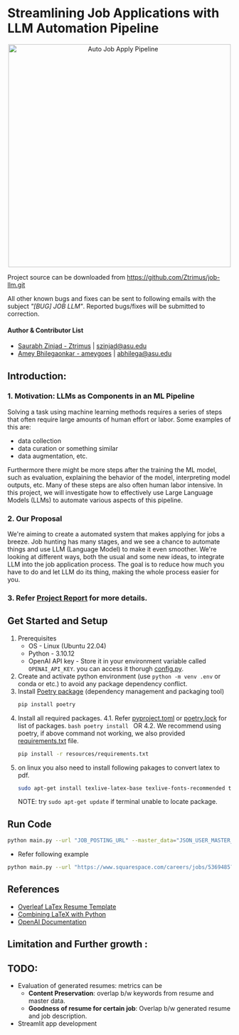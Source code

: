# Streamlining Job Applications with LLM Automation Pipeline
<p align="center">
<img src="https://raw.githubusercontent.com/Ztrimus/job-llm/main/resources/auto_job_apply_workflow.png?token=GHSAT0AAAAAACHNE2LVFGFGEZTWLCOA5WOIZLRLEMA" alt="Auto Job Apply Pipeline" width="auto" height="500">
  <!-- <img src="resources/auto_job_apply_workflow.png" alt="Auto Job Apply Pipeline" width="auto" height="500"> -->
</p>

Project source can be downloaded from https://github.com/Ztrimus/job-llm.git

All other known bugs and fixes can be sent to following emails with the subject *"[BUG] JOB LLM"*. Reported bugs/fixes will be submitted to correction.
#### Author & Contributor List
- [Saurabh Zinjad - Ztrimus](https://linkedin.com/in/saurabhzinjad) | szinjad@asu.edu
- [Amey Bhilegaonkar - ameygoes](https://www.linkedin.com/in/amey-bhilegaonkar/) | abhilega@asu.edu


## Introduction:

### 1. Motivation: LLMs as Components in an ML Pipeline

Solving a task using machine learning methods requires a series of steps that often require large amounts of human effort or labor. Some examples of this are: 
- data collection
- data curation or something similar
- data augmentation, etc. 

Furthermore there might be more steps after the training the ML model, such as evaluation, explaining the behavior of the model,
interpreting model outputs, etc. Many of these steps are also often human labor intensive. In this project, we will investigate how to effectively use Large Language Models (LLMs) to automate various aspects of this pipeline.

### 2. Our Proposal
We're aiming to create a automated system that makes applying for jobs a breeze. Job hunting has many stages, and we see a chance to automate things and use LLM (Language Model) to make it even smoother. We're looking at different ways, both the usual and some new ideas, to integrate LLM into the job application process. The goal is to reduce how much you have to do and let LLM do its thing, making the whole process easier for you.

### 3. Refer [Project Report](./resources/Project%20Report.pdf) for more details.

## Get Started and Setup
1. Prerequisites
    - OS - Linux (Ubuntu 22.04)
    - Python - 3.10.12
    - OpenAI API key - Store it in your environment variable called `OPENAI_API_KEY`. you can access it thorugh [config.py](./src/config.py).
2. Create and activate python environment (use `python -m venv .env` or conda or etc.) to avoid any package dependency conflict.
3. Install [Poetry package](https://python-poetry.org/docs/basic-usage/) (dependency management and packaging tool)
    ```bash
    pip install poetry
    ```
4. Install all required packages. 
    4.1. Refer [pyproject.toml](pyproject.toml) or [poetry.lock](poetry.lock) for list of packages.
        ```bash
        poetry install
        ```
        OR
    4.2. We recommend using poetry, if above command not working, we also provided [requirements.txt](resources/requirements.txt) file.
    ```bash
    pip install -r resources/requirements.txt
    ```
6. on linux you also need to install following pakages to convert latex to pdf.
    ```bash
    sudo apt-get install texlive-latex-base texlive-fonts-recommended texlive-fonts-extra
    ```
    NOTE: try `sudo apt-get update` if terminal unable to locate package.
## Run Code
```bash
python main.py --url "JOB_POSTING_URL" --master_data="JSON_USER_MASTER_DATA"
```
- Refer following example
```bash
python main.py --url "https://www.squarespace.com/careers/jobs/5369485?ref=Simplify" --master_data="master_data/user_profile.json"
```
## References
- [Overleaf LaTex Resume Template](https://www.overleaf.com/latex/templates/jakes-resume-anonymous/cstpnrbkhndn)
- [Combining LaTeX with Python](https://tug.org/tug2019/slides/slides-ziegenhagen-python.pdf)
- [OpenAI Documentation](https://platform.openai.com/docs/api-reference/chat/create)

## Limitation and Further growth : 
## TODO:
- Evaluation of generated resumes: metrics can be
    - **Content Preservation**: overlap b/w keywords from resume and master data.
    - **Goodness of resume for certain job**: Overlap b/w generated resume and job description.
- Streamlit app development

